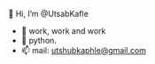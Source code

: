 👋 Hi, I’m @UtsabKafle
- 👀 work, work and work
- 🐍 python.
- 📫 mail: utshubkaphle@gmail.com

<!---
UtsabKafle/UtsabKafle is a ✨ special ✨ repository because its `README.md` (this file) appears on your GitHub profile.
You can click the Preview link to take a look at your changes.
--->
